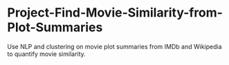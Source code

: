 # Project-Find-Movie-Similarity-from-Plot-Summaries
Use NLP and clustering on movie plot summaries from IMDb and Wikipedia to quantify movie similarity.
